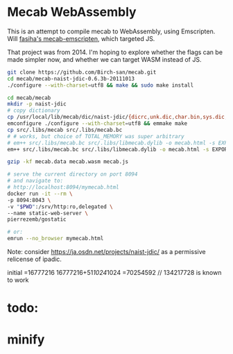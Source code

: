 # Mecab WebAssembly

This is an attempt to compile mecab to WebAssembly, using Emscripten.  
Will [fasiha's mecab-emscripten](https://github.com/fasiha/mecab-emscripten), which targeted JS.

That project was from 2014. I'm hoping to explore whether the flags can be made simpler now, and whether we can target WASM instead of JS.


```bash
git clone https://github.com/Birch-san/mecab.git
cd mecab/mecab-naist-jdic-0.6.3b-20111013
./configure --with-charset=utf8 && make && sudo make install

cd mecab/mecab
mkdir -p naist-jdic
# copy dictionary
cp /usr/local/lib/mecab/dic/naist-jdic/{dicrc,unk.dic,char.bin,sys.dic,matrix.bin} naist-jdic
emconfigure ./configure --with-charset=utf8 && emmake make
cp src/.libs/mecab src/.libs/mecab.bc
# # works, but choice of TOTAL_MEMORY was super arbitrary
# em++ src/.libs/mecab.bc src/.libs/libmecab.dylib -o mecab.html -s EXPORTED_FUNCTIONS="['_mecab_do2']" -s EXTRA_EXPORTED_RUNTIME_METHODS='["cwrap", "intArrayFromString"]' -s TOTAL_MEMORY=134217728 --preload-file naist-jdic/
em++ src/.libs/mecab.bc src/.libs/libmecab.dylib -o mecab.html -s EXPORTED_FUNCTIONS="['_mecab_do2', '_mecab_model_new2', '_mecab_model_destroy', '_mecab_strerror', '_mecab_model_new_tagger', '_mecab_destroy', '_mecab_nbest_sparse_tostr', '_mecab_sparse_tostr']" -s EXTRA_EXPORTED_RUNTIME_METHODS='["cwrap", "addOnExit"]' --no-heap-copy -s ALLOW_MEMORY_GROWTH=1 --preload-file naist-jdic/

gzip -kf mecab.data mecab.wasm mecab.js

# serve the current directory on port 8094
# and navigate to:
# http://localhost:8094/mymecab.html
docker run -it --rm \
-p 8094:8043 \
-v "$PWD":/srv/http:ro,delegated \
--name static-web-server \
pierrezemb/gostatic

# or:
emrun --no_browser mymecab.html
```

Note: consider https://ja.osdn.net/projects/naist-jdic/ as a permissive relicense of ipadic.

initial
=16777216
16777216+51*1024*1024
=70254592
// 134217728 is known to work

# todo:
# minify